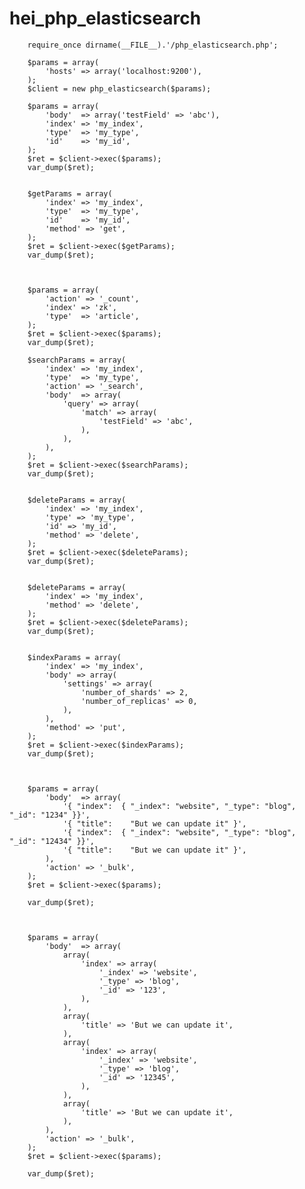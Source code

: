 # hei_php_elasticsearch

        
        require_once dirname(__FILE__).'/php_elasticsearch.php';
        
        $params = array(
        	'hosts' => array('localhost:9200'),
        );
        $client = new php_elasticsearch($params);
        
        $params = array(
        	'body'  => array('testField' => 'abc'),
        	'index' => 'my_index',
        	'type'  => 'my_type',
        	'id'    => 'my_id',
        );
        $ret = $client->exec($params);
        var_dump($ret);
        
        
        $getParams = array(
        	'index' => 'my_index',
        	'type'  => 'my_type',
        	'id'    => 'my_id',
        	'method' => 'get',
        );
        $ret = $client->exec($getParams);
        var_dump($ret);
        
        
        
        $params = array(
            'action' => '_count',
            'index' => 'zk',
            'type'  => 'article',
        );
        $ret = $client->exec($params);
        var_dump($ret);
        
        $searchParams = array(
        	'index' => 'my_index',
        	'type'  => 'my_type',
        	'action' => '_search',
        	'body'  => array(
        		'query' => array(
        			'match' => array(
        				'testField' => 'abc',
        			),
        		),
        	),
        );
        $ret = $client->exec($searchParams);
        var_dump($ret);
        
        
        $deleteParams = array(
        	'index' => 'my_index',
        	'type' => 'my_type',
        	'id' => 'my_id',
        	'method' => 'delete',
        );
        $ret = $client->exec($deleteParams);
        var_dump($ret);
        
        
        $deleteParams = array(
        	'index' => 'my_index',
        	'method' => 'delete',
        );
        $ret = $client->exec($deleteParams);
        var_dump($ret);
        
        
        $indexParams = array(
        	'index' => 'my_index',
        	'body' => array(
        		'settings' => array(
        			'number_of_shards' => 2,
        			'number_of_replicas' => 0,
        		),
        	),
        	'method' => 'put',
        );
        $ret = $client->exec($indexParams);
        var_dump($ret);



        $params = array(
            'body'  => array(
                '{ "index":  { "_index": "website", "_type": "blog", "_id": "1234" }}',
                '{ "title":    "But we can update it" }',
                '{ "index":  { "_index": "website", "_type": "blog", "_id": "12434" }}',
                '{ "title":    "But we can update it" }',
            ),
            'action' => '_bulk',
        );
        $ret = $client->exec($params);
        
        var_dump($ret);
        
        
        
        $params = array(
            'body'  => array(
                array(
                    'index' => array(
                        '_index' => 'website',
                        '_type' => 'blog',
                        '_id' => '123',
                    ),
                ),
                array(
                    'title' => 'But we can update it',
                ),
                array(
                    'index' => array(
                        '_index' => 'website',
                        '_type' => 'blog',
                        '_id' => '12345',
                    ),
                ),
                array(
                    'title' => 'But we can update it',
                ),
            ),
            'action' => '_bulk',
        );
        $ret = $client->exec($params);
        
        var_dump($ret);
